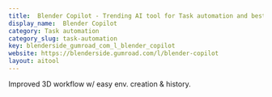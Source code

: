 ```yaml
---
title:  Blender Copilot - Trending AI tool for Task automation and best alternatives
display_name:  Blender Copilot
category: Task automation
category_slug: task-automation
key: blenderside_gumroad_com_l_blender_copilot
website: https://blenderside.gumroad.com/l/blender-copilot
layout: aitool
---
```


Improved 3D workflow w/ easy env. creation & history.
